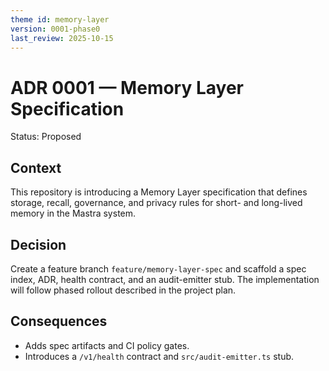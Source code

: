 ```yaml
---
theme id: memory-layer
version: 0001-phase0
last_review: 2025-10-15
---
```


# ADR 0001 — Memory Layer Specification

Status: Proposed

## Context

This repository is introducing a Memory Layer specification that defines storage, recall,
governance, and privacy rules for short- and long-lived memory in the Mastra system.

## Decision

Create a feature branch `feature/memory-layer-spec` and scaffold a spec index, ADR, health contract,
and an audit-emitter stub. The implementation will follow phased rollout described in the project
plan.

## Consequences

- Adds spec artifacts and CI policy gates.
- Introduces a `/v1/health` contract and `src/audit-emitter.ts` stub.
